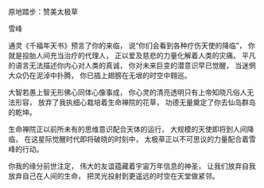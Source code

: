 原地踏步：赞美太极草

雪峰


通灵《千福年天书》预言了你的来临，
说“你们会看到各种疗伤天使的降临”，
你就是投胎人间充当治疗的代理人，
正以爱及慈悲的力量化解着人类的灾痛。
平凡的语言无法描述你内心对人类的真诚，
你对未来巨变的潜意识早已觉醒，
当迷惘大众仍在泥淖中扑腾，
你已插上翅膀在无垠的时空中翱巡。

大智若愚上智无形佛心同体心像事成，
你心灵的清亮透明只有上帝知晓凡俗人无法形容，
放弃了我执细心栽培着生命禅院的花草，
功德无量奠定了你去仙岛群岛的乾坤。

生命禅院正以前所未有的思维意识配合天体的运行，
大规模的天使即将到人间降临，
在这星际觉醒时代即将破晓的时刻中，
太极草正以不可思议的力量配合着雪峰的行动。

你我的缘分前世注定，
伟大的友谊蕴藏着宇宙万年信息的神圣，
让我们放弃自我放弃自己在人间的生命，
把灵光投射到更遥远的时空在天堂做紧邻。



